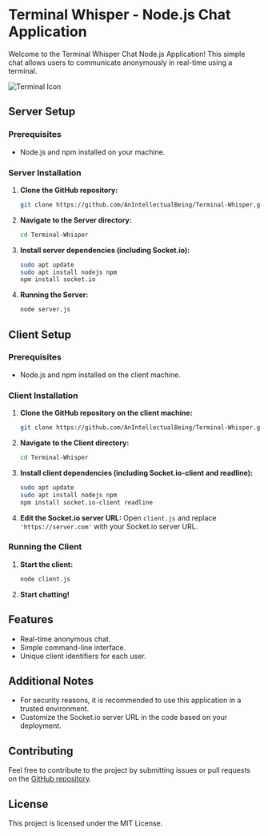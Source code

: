 


# Terminal Whisper - Node.js Chat Application

Welcome to the Terminal Whisper Chat Node.js Application! This simple chat allows users to communicate anonymously in real-time using a terminal.

![Terminal Icon](https://www.svgrepo.com/show/354445/terminal.svg)

## Server Setup

### Prerequisites

- Node.js and npm installed on your machine.

### Server Installation

1. **Clone the GitHub repository:**
   ```bash
   git clone https://github.com/AnIntellectualBeing/Terminal-Whisper.git
   ```

2. **Navigate to the Server directory:**
   ```bash
   cd Terminal-Whisper
   ```

3. **Install server dependencies (including Socket.io):**
   ```bash
   sudo apt update
   sudo apt install nodejs npm
   npm install socket.io
   ```

5. **Running the Server:**
   ```bash
   node server.js
   ```

## Client Setup

### Prerequisites

- Node.js and npm installed on the client machine.

### Client Installation

1. **Clone the GitHub repository on the client machine:**
   ```bash
   git clone https://github.com/AnIntellectualBeing/Terminal-Whisper.git
   ```

2. **Navigate to the Client directory:**
   ```bash
   cd Terminal-Whisper
   ```

3. **Install client dependencies (including Socket.io-client and readline):**
   ```bash
   sudo apt update
   sudo apt install nodejs npm
   npm install socket.io-client readline
   ```

4. **Edit the Socket.io server URL:**
   Open `client.js` and replace `'https://server.com'` with your Socket.io server URL.

### Running the Client

1. **Start the client:**
   ```bash
   node client.js
   ```

2. **Start chatting!**

## Features

- Real-time anonymous chat.
- Simple command-line interface.
- Unique client identifiers for each user.

## Additional Notes

- For security reasons, it is recommended to use this application in a trusted environment.
- Customize the Socket.io server URL in the code based on your deployment.

## Contributing

Feel free to contribute to the project by submitting issues or pull requests on the [GitHub repository](https://github.com/AnIntellectualBeing/Terminal-Whisper).

## License

This project is licensed under the MIT License.
```
